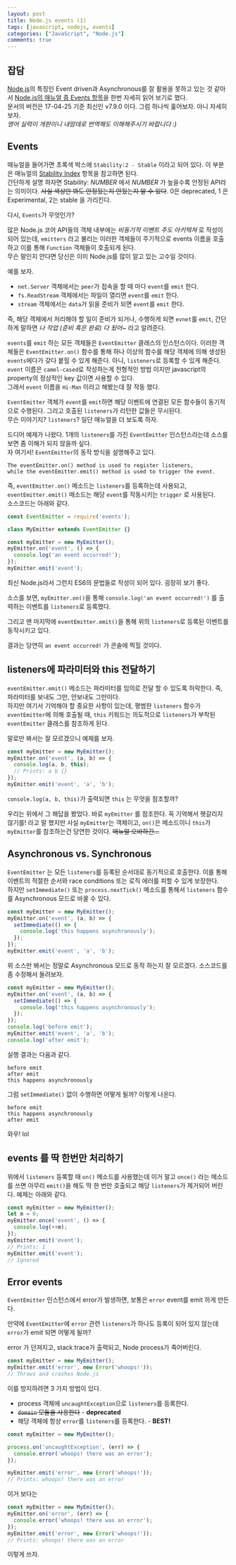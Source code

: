 ```yaml
---
layout: post
title: Node.js events (1)
tags: [javascript, nodejs, events]
categories: ["JavaScript", "Node.js"]
comments: true
---
```


## 잡담

[Node.js](https://nodejs.org)의 특징인 Event driven과 Asynchronous를 잘 활용을 못하고 있는 것 같아서 [Node.js의 매뉴얼 중 Events 항목](https://nodejs.org/dist/latest-v7.x/docs/api/events.html)을 한번 자세히 읽어 보기로 했다. <br/>문서의 버전은 17-04-25 기준 최신인 v7.9.0 이다. 그럼 하나씩 훑어보자. 아니 자세히 보자. <br/>_영어 실력이 개판이니 내맘데로 번역해도 이해해주시기 바랍니다 :)_


## Events

매뉴얼을 들어가면 초록색 박스에 `Stability:2 - Stable` 이라고 되어 있다. 이 부분은 매뉴얼의 [Stability Index](https://nodejs.org/dist/latest-v7.x/docs/api/documentation.html#documentation_stability_index) 항목을 참고하면 된다.<br/> 간단하게 설명 하자면 Stability: _NUMBER_ 에서 _NUMBER_ 가 높을수록 안정된 API라는 의미이다. ~~사실 색상만 봐도 안정됬는지 안됬는지 알 수 있다~~. 0은 deprecated, 1 은 Experimental, 2는 stable 을 가리킨다.

다시, `Events`가 무엇인가?

많은 Node.js 코어 API들의 객체 내부에는 _비동기적 이벤트 주도 아키텍쳐_ 로 작성이 되어 있는데, `emitters` 라고 불리는 이러한 객체들이 주기적으로 events 이름을 호출하고 이를 통해 `Function` 객체들이 호출되게 된다.
<br/>무슨 말인지 안다면 당신은 이미 Node.js를 많이 알고 있는 고수일 것이다.

예를 보자.

- `net.Server` 객체에서는 `peer`가 접속을 할 때 마다 `event`를 `emit` 한다.
- `fs.ReadStream` 객체에서는 파일이 열리면 `event`를 `emit` 한다.
- `stream` 객체에서는 `data`가 읽을 준비가 되면 `event`를 `emit` 한다.

즉, 해당 객체에서 처리해야 할 일이 준비가 되거나, 수행하게 되면 `evnet`를 `emit`, 간단하게 말하면 _나 작업 (준비 혹은 완료) 다 됬어~_ 라고 알려준다.

`events`를 `emit` 하는 모든 객체들은 `EventEmitter` 클래스의 인스턴스이다. 이러한 객체들은 `EventEmitter.on()` 함수를 통해 하나 이상의 함수를 해당 객체에 의해 생성된 `events`에다가 갖다 붙힐 수 있게 해준다. 아니, `listeners`로 등록할 수 있게 해준다.<br/>
`event` 이름은  `camel-cased`로 작성하는게 전형적인 방법 이지만 javascript의 property의 정상적인 key 값이면 사용할 수 있다. <br/>
그래서 `event` 이름을 `Hi-Man` 이라고 해봤는데 잘 작동 했다.

`EventEmitter` 객체가 `event`를 `emit`하면 해당 이벤트에 연결된 모든 함수들이 동기적으로 수행된다. 그리고 호출된 `listeners`가 리턴한 값들은 무시된다. <br/>
무슨 이야기지? `listeners`? 일단 매뉴얼을 더 보도록 하자.

드디어 예제가 나왔다. 1개의 `listeners`를 가진 `EventEmitter` 인스턴스라는데 소스를 보면 좀 이해가 되지 않을까 싶다. <br/>
자 여기서! `EventEmitter`의 동작 방식을 설명해주고 있다.

```
The eventEmitter.on() method is used to register listeners,
while the eventEmitter.emit() method is used to trigger the event.
```

즉, `eventEmitter.on()` 메소드는 `listeners`를 등록하는데 사용되고,<br/>
`eventEmitter.emit()` 메소드는 해당 `event`를 작동시키는 `trigger` 로 사용된다.<br/>
소스코드는 아래와 같다.

```javascript
const EventEmitter = require('events');

class MyEmitter extends EventEmitter {}

const myEmitter = new MyEmitter();
myEmitter.on('event', () => {
  console.log('an event occurred!');
});
myEmitter.emit('event');
```

최신 Node.js라서 그런지 ES6의 문법들로 작성이 되어 있다. 굉장히 보기 좋다.

소스를 보면, `myEmitter.on()`을 통해 `console.log('an event occurred!')` 를 출력하는 이벤트를 `listeners`로 등록했다.

그리고 맨 마지막에 `eventEmitter.emit()`을 통해 위의 `listeners`로 등록된 이벤트를 동작시키고 있다.

결과는 당연히 `an event occurred!` 가 콘솔에 찍힐 것이다.


## listeners에 파라미터와 this 전달하기

`eventEmitter.emit()` 메소드는 파라미터를 임의로 전달 할 수 있도록 허락한다. 즉, 파라미터를 보내도 그만, 안보내도 그만이다. <br/>
하지만 여기서 기억해야 할 중요한 사항이 있는데, 평범한 `listeners` 함수가 `eventEmitter`에 의해 호출될 때, `this` 키워드는 의도적으로 `listeners`가 부착된 `eventEmitter` 클래스를 참조하게 된다.

말로만 봐서는 잘 모르겠으니 예제를 보자.

```javascript
const myEmitter = new MyEmitter();
myEmitter.on('event', (a, b) => {
  console.log(a, b, this);
  // Prints: a b {}
});
myEmitter.emit('event', 'a', 'b');
```

`console.log(a, b, this)`가 출력되면 `this` 는 무엇을 참조할까?

우리는 위에서 그 해답을 봤었다. 바로 `myEmitter` 를 참조한다. 꼭 기억해서 헷갈리지 않기를! 라고 말 했지만 사실 `myEmitter`는 객체이고, `on()`은 메소드이니 `this`가 `myEmitter`를 참조하는건 당연한 것이다. ~~매뉴얼 오바하긴...~~


## Asynchronous vs. Synchronous

`EventEmitter` 는 모든 `listeners`를 등록된 순서대로 동기적으로 호출한다. 이를 통해 이벤트의 적절한 순서와 race conditions 또는 로직 에러를 피할 수 있게 보장한다.<br/>
하지만 `setImmediate()` 또는 `process.nextTick()` 메소드를 통해서 `listeners` 함수를 Asynchronous 모드로 바꿀 수 있다.

```javascript
const myEmitter = new MyEmitter();
myEmitter.on('event', (a, b) => {
  setImmediate(() => {
    console.log('this happens asynchronously');
  });
});
myEmitter.emit('event', 'a', 'b');
```

위 소스만 봐서는 정말로 Asynchronous 모드로 동작 하는지 잘 모르겠다. 소스코드를 좀 수정해서 돌려보자.

```javascript
const myEmitter = new MyEmitter();
myEmitter.on('event', (a, b) => {
  setImmediate(() => {
    console.log('this happens asynchronously');
  });
});
console.log('before emit');
myEmitter.emit('event', 'a', 'b');
console.log('after emit');
```

실행 결과는 다음과 같다.

```
before emit
after emit
this happens asynchronously
```

그럼 `setImmediate()` 없이 수행하면 어떻게 될까? 이렇게 나온다.

```
before emit
this happens asynchronously
after emit
```

와우! lol


## events 를 딱 한번만 처리하기

위에서 `listeners` 등록할 때 `on()` 메소드를 사용했는데 이거 말고 `once()` 라는 메소드를 쓰면 아무리 `emit()`을 해도 딱 한 번만 호출되고 해당 `listeners`가 제거되어 버린다. 예제는 아래와 같다.

```javascript
const myEmitter = new MyEmitter();
let m = 0;
myEmitter.once('event', () => {
  console.log(++m);
});
myEmitter.emit('event');
// Prints: 1
myEmitter.emit('event');
// Ignored
```

## Error events

`EventEmitter` 인스턴스에서 error가 발생하면, 보통은 `error` event를 emit 하게 만든다.

만약에 `EventEmitter`에 `error` 관련 `listeners`가 하나도 등록이 되어 있지 않는데 `error`가 emit 되면 어떻게 될까?

error 가 던져지고, stack trace가 출력되고, Node process가 죽어버린다.

```javascript
const myEmitter = new MyEmitter();
myEmitter.emit('error', new Error('whoops!'));
// Throws and crashes Node.js
```

이를 방지하려면 3 가지 방법이 있다.

- process 객체에 `uncaughtException`으로 `listeners`를 등록한다.
- ~~`domain` 모듈을 사용한다~~ - **deprecated**
- 해당 객체에 항상 `error`를 `listeners`를 등록한다. - **BEST!**

```javascript
const myEmitter = new MyEmitter();

process.on('uncaughtException', (err) => {
  console.error('whoops! there was an error');
});

myEmitter.emit('error', new Error('whoops!'));
// Prints: whoops! there was an error
```

이거 보다는

```javascript
const myEmitter = new MyEmitter();
myEmitter.on('error', (err) => {
  console.error('whoops! there was an error');
});
myEmitter.emit('error', new Error('whoops!'));
// Prints: whoops! there was an error
```

이렇게 쓰자.
